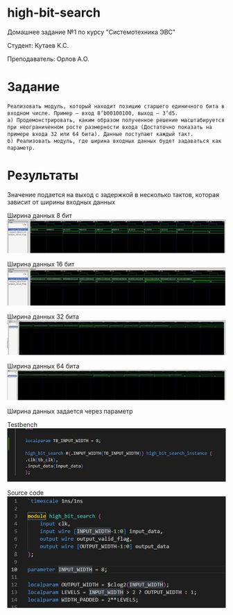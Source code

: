 # high-bit-search
Домашнее задание №1 по курсу "Системотехника ЭВС"

Студент: Кутаев К.С.

Преподаватель: Орлов А.О.

# Задание
```
Реализовать модуль, который находит позицию старшего единичного бита в входном числе. Пример – вход 8’b00100100, выход – 3’d5.
а) Продемонстрировать, каким образом полученное решение масштабируется при неограниченном росте размерности входа (Достаточно показать на примере входа 32 или 64 бита). Данные поступают каждый такт.
б) Реализовать модуль, где ширина входных данных будет задаваться как параметр.
```

# Результаты

Значение подается на выход с задержкой в несколько тактов, которая зависит от ширины входных данных

Ширина данных 8 бит
![8_bit](./images/8_bit.jpg)

Ширина данных 16 бит
![16_bit](./images/16_bit.jpg)

Ширина данных 32 бита
![32_bit](./images/32_bit.jpg)

Ширина данных 64 бита
![64_bit](./images/64_bit.jpg)

Ширина данных задается через параметр 

Testbench
![tb_param](./images/tb_param.jpg)

Source code
![src_param](./images/src_param.jpg)